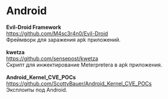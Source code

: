 # Android

<b>Evil-Droid Framework</b><br>
https://github.com/M4sc3r4n0/Evil-Droid<br>
Фреймворк для заражения apk приложений.<br>
<br>
<b>kwetza</b><br>
https://github.com/sensepost/kwetza<br>
Скрипт для инжектирование Meterpretera в apk приложения.<br>
<br>
<b>Android_Kernel_CVE_POCs</b><br>
https://github.com/ScottyBauer/Android_Kernel_CVE_POCs<br>
Эксплоиты под Android.<br>
<br>
